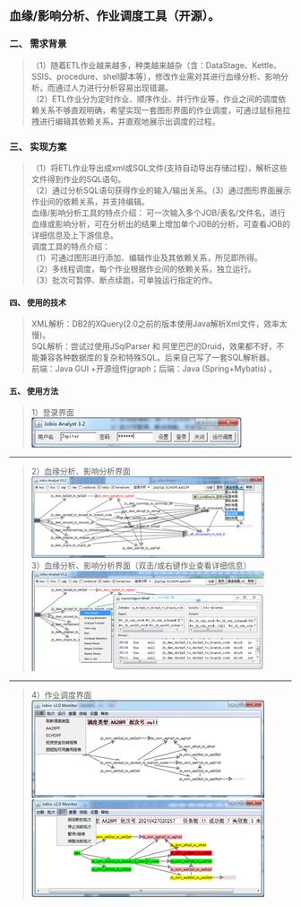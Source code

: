 ## 血缘/影响分析、作业调度工具（开源）。

### 二、	需求背景
>（1）随着ETL作业越来越多，种类越来越杂（含：DataStage、Kettle、SSIS、procedure、shell脚本等），修改作业需对其进行血缘分析、影响分析，而通过人力进行分析容易出现错漏。  
>（2）ETL作业分为定时作业、顺序作业、并行作业等，作业之间的调度依赖关系不够直观明确，希望实现一套图形界面的作业调度，可通过鼠标拖拉拽进行编辑其依赖关系，并直观地展示出调度的过程。  
### 三、	实现方案
>（1）将ETL作业导出成xml或SQL文件(支持自动导出存储过程)，解析这些文件得到作业的SQL语句。  
>（2）通过分析SQL语句获得作业的输入/输出关系。（3）通过图形界面展示作业间的依赖关系，并支持编辑。  
> 血缘/影响分析工具的特点介绍：
> 可一次输入多个JOB/表名/文件名，进行血缘或影响分析，可在分析出的结果上增加单个JOB的分析，可查看JOB的详细信息及上下游信息。  
> 调度工具的特点介绍：  
> （1）可通过图形进行添加、编辑作业及其依赖关系，所见即所得。  
> （2）多线程调度，每个作业根据作业间的依赖关系，独立运行。  
> （3）批次可暂停、断点续跑，可单独运行指定的作。  

#### 四、	使用的技术
> XML解析：DB2的XQuery(2.0之前的版本使用Java解析Xml文件，效率太慢)。  
> SQL解析：尝试过使用JSqlParser 和 阿里巴巴的Druid，效果都不好，不能兼容各种数据库的复杂和特殊SQL。后来自己写了一套SQL解析器。  
> 前端：Java GUI +开源组件jgraph；后端：Java (Spring+Mybatis) 。

#### 五、	使用方法
> 1）登录界面  
> ![img.png](assets/login.png)  
---
> 2）血缘分析、影响分析界面  
> ![img_1.png](assets/job_analysis_1.png)  
> 3）血缘分析、影响分析界面（双击/或右键作业查看详细信息）  
> ![img_2.png](assets/job_analysis_2.png)
---
> 4）作业调度界面  
> ![img_3.png](assets/job_schedule.png)  
> ![img_4.png](assets/job_running.png) 
 

